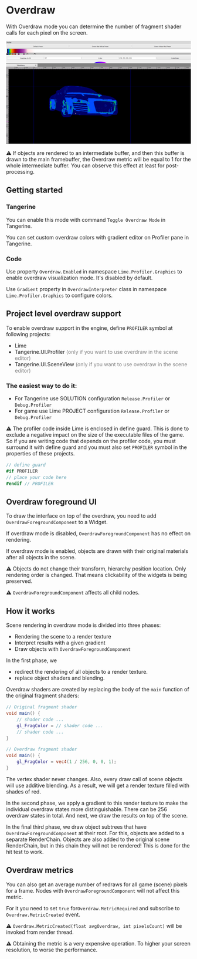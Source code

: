 # Overdraw

With Overdraw mode you can determine the number of fragment shader calls for each pixel on the screen.

![car_overdraw_image](../../images/car_overdraw_image.png)

⚠ If objects are rendered to an intermediate buffer, and then this buffer is drawn to the main framebuffer, the Overdraw metric will be equal to 1 for the whole intermediate buffer. You can observe this effect at least for post-processing.

## Getting started

### Tangerine

You can enable this mode with command `Toggle Overdraw Mode` in Tangerine.

You can set custom overdraw colors with gradient editor on Profiler pane in Tangerine.

### Code

Use property `Overdraw.Enabled` in namespace `Lime.Profiler.Graphics` to enable overdraw visualization mode. It's disabled by default.

Use `Gradient` property in `OverdrawInterpreter` class in namespace `Lime.Profiler.Graphics` to configure colors.

## Project level overdraw support

To enable overdraw support in the engine, define `PROFILER` symbol at following projects:

- Lime
- Tangerine.UI.Profiler <span style="color:gray">(only if you want to use overdraw in the scene editor)</span>
- Tangerine.UI.SceneView <span style="color:gray">(only if you want to use overdraw in the scene editor)</span>

### The easiest way to do it:

- For Tangerine use SOLUTION configuration `Release.Profiler` or `Debug.Profiler`
- For game use Lime PROJECT configuration `Release.Profiler` or `Debug.Profiler`

⚠ The profiler code inside Lime is enclosed in define guard. This is done to exclude a negative impact on the size of the executable files of the game. So if you are writing code that depends on the profiler code, you must surround it with define guard and you must also set `PROFILER` symbol in the properties of these projects.

```c#
// define guard
#if PROFILER
// place your code here
#endif // PROFILER
```

## Overdraw foreground UI

To draw the interface on top of the overdraw, you need to add `OverdrawForegroundComponent` to a Widget.

If overdraw mode is disabled, `OverdrawForegroundComponent` has no effect on rendering.

If overdraw mode is enabled, objects are drawn with their original materials after all objects in the scene.

⚠ Objects do not change their transform, hierarchy position location. Only rendering order is changed. That means clickability of the widgets is being preserved.

⚠  `OverdrawForegroundComponent` affects all child nodes.

## How it works

Scene rendering in overdraw mode is divided into three phases:

- Rendering the scene to a render texture
- Interpret results with a given gradient
- Draw objects with `OverdrawForegroundComponent`

In the first phase, we

- redirect the rendering of all objects to a render texture.
- replace object shaders and blending.

Overdraw shaders are created by replacing the body of the `main` function of the original fragment shaders:

```glsl
// Original fragment shader
void main() {
    // shader code ...
    gl_FragColor = // shader code ...
    // shader code ...
}
```

```glsl
// Overdraw fragment shader
void main() {
    gl_FragColor = vec4(1 / 256, 0, 0, 1);
}
```

The vertex shader never changes. Also, every draw call of scene objects will use additive blending. As a result, we will get a render texture filled with shades of red.

In the second phase, we apply a gradient to this render texture to make the individual overdraw states more distinguishable. There can be 256 overdraw states in total. And next, we draw the results on top of the scene.

In the final third phase, we draw object subtrees that have `OverdrawForegroundComponent` at their root. For this, objects are added to a separate RenderChain. Objects are also added to the original scene RenderChain, but in this chain they will not be rendered! This is done for the hit test to work.

## Overdraw metrics

You can also get an average number of redraws for all game (scene) pixels for a frame. Nodes with `OverdrawForegroundComponent` will not affect this metric.

For it you need to set `true` for`Overdraw.MetricRequired` and subscribe to `Overdraw.MetricCreated` event.

⚠ `Overdraw.MetricCreated(float avgOverdraw, int pixelsCount)` will be invoked from render thread.

⚠ Obtaining the metric is a very expensive operation. To higher your screen resolution, to worse the performance.

